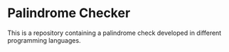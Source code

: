 # Palindrome Checker
This is a repository containing a palindrome check developed in different programming languages.
